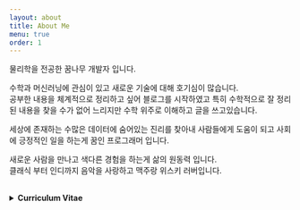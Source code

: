 ```yaml
---
layout: about
title: About Me
menu: true
order: 1
---
```

물리학을 전공한 꿈나무 개발자 입니다.

수학과 머신러닝에 관심이 있고 새로운 기술에 대해 호기심이 많습니다.  
공부한 내용을 체계적으로 정리하고 싶어 블로그를 시작하였고 특히 수학적으로 잘 정리된 내용을 찾을 수가 없어 느리지만 수학 위주로 이해하고 글을 쓰고있습니다.

세상에 존재하는 수많은 데이터에 숨어있는 진리를 찾아내 사람들에게 도움이 되고 사회에 긍정적인 일을 하는게 꿈인 프로그래머 입니다.

새로운 사람을 만나고 색다른 경험을 하는게 삶의 원동력 입니다.  
클래식 부터 인디까지 음악을 사랑하고 맥주랑 위스키 러버입니다.

<br/>

<details>    
<summary> <b> Curriculum Vitae </b> </summary>
<div markdown="1">   

<br/>

# Seungwoo Ha

Data science and Programmer based on Physics background  
hsw636@gmail.com  |  [CV (PDF version)](https://drive.google.com/file/d/1XxErYolLMBeynPvPcVpJGWJm9yVqx5rV/view?usp=sharing)  |  [LinkedIn](https://www.linkedin.com/in/seungwoo-ha-838aa919b/)  | [Github](https://github.com/swha0105)  

<br/>


# **Work Experiences**
---

### CHEA (Center for High Energy Astrophysics),   Ulsan, (2019.09 ~ 2021.02)

**[Details for CHEA Filament Project](https://swha0105.github.io/projects/2021/01/24/projects-projects-filament/)**

> - Machine Learning (Label Spearing / Scikit-learn) used to segmentation and identification for Filament structure in simulated data of Large-scale structure of the Universe
> - 3D volumetric data processing & visualization with MATLAB   
> - 3D data Graphization & DFS 
> - GPU Parallelization of Python code used for DL/ML preprocessing by NUMBA
> - CPU Parallelization of RMHD code by MPI (Message Passing Interface)

### JLK inspection Seoul, (2018.01 ~ 2019.09) 
> - Processing Prostate Cancer data (CT) used for Deep learning
> - Processing Hemorrhage and ischemic stroke data (MRI + CT) used for Deep learning

### Computation Astrophysics Lab Ulsan, (2014 ~ 2018.01)
📄 **[Detail for Master defense](https://drive.google.com/file/d/18gayHKYfuvQuEqKwyEZMObz7-wJ2J_mB/view?usp=sharing)**
> - Developing and Parallelization of MHD (Magneto HydroDynamics) code
> - Implementation applied mathematics scheme (WENO) based on FDM (Finite Difference Method) to MHD code
> - Code scalability test in Supercomputer with more than 1000 Cpus


<br/>

# Project & Co-work experience
---



### 고에너지 천체물리 연구 (19.09 ~ 21. 02)

> - 주관연구기관: UNIST  
> - 주관부처: 선도연구센터  
> - Co-work: NIMS(국가수리과학연구소), DetChar team in KAGRA/LIGO  
> - 사용 스택: Python, MATLAB, Scikit-learn


### 한국데이터 중심 의료 사업단 (18.05 ~ 19.08)

> - 주관연구기관: 과학기술정보통신부, 정보통신산업진흥원
> - Co-work: 일산동국대학병원 신경과, 서울아산병원 비뇨기과
> - 사용 스택: Python, Keras-Tensorflow  

    
### 핵융합 플라즈마 안정성/구속성 연구 (14.08 ~ 17.05)

> - 주관연구기관: UNIST
> - 주관부처: 과학기술정보통신부
> - Co-work: 서울대학교 응용수학과, NFRI(국가핵융합연구센터)
> - 사용스택: Fortran, MPI


<br/>

# Skills

---

### Python
My main programming language. I've been working with it for over 2~3 years. I've used it for data progressing especially big and large data set related with physics. I experienced many modules for various purposes such as Cv2, Pandas, Matplotlib, Numpy for general propose processing and Networkx, Scikit-learn, Keras, Tensorflow for ML/DL.  

**Keywords: Large scale data processing, Scikit-learn, Keras-Tensorflow**

### MATLAB
My auxiliary tool for programming and visualization. Since I've worked with Matlab for 6~7 years, but not much intensive experience than python. Mainly, I used it for 3D Visualization and specific module which doesn't work in Python such as 3D image toolbox, VolumeViewer  

**Keywords: 3D data processing & visualization**

### FORTRAN & MPI
I've worked with it for 7~8 years and has been used for developing code for MHD physics simulation and implementation of applied mathematics schemes. 
For parallelization (MPI, Message Passing Interface), which is main work in my master thesis, I trained 3 years intensively and successfully adopted parallelization to scientific code

**Keywords: Scientific code with applied Mathematics & Physics, Parallelization with Supercomputer** 

### Linux & E.T.C
I've experiences linux enviornment more than 7 years and managed Lab supercomputer for 3 years. For nowdays, I'm using linux as WSL + Docker for my development enviornemnt. 

Also, I hosted conference web page in Ubuntu server with Nginx and MariaDB  [Homepage Link](https://fm6.unist.ac.kr/) and gitpages with jekyll


<br/>

# Papers and Talks

---

### SCI Papers 

> 1. **Turbulence Dynamo in the Stratified Medium of Galaxy Cluster. ApJ (2019)**  
Specific works: Developed MHD (Magneto HydroDynamics) turbulence code and parallelization, FFT Parallelization  
[Paper arXiv link](https://arxiv.org/abs/1906.12210)
> 2. **A simulation study of ultra-relativistic jets – I. New code for the relativistic hydrodynamic 
(In prep 2021)**  
Specific works: Developed RMHD (Relativistic MHD)  shock code and parallelization 


### Talks in overseas

> 1. **Analysis of simulated Large Scale Structure of the Universe data with Deep Learning**  
> (Joint Australian and Korean contributions to the SKA / 2020 / Online meeting / **Invited**)
> 2. **Toward the Development of a New MHD code for Fusion Plasma**    
(6th East-Asia School and Workshop on Laboratory, Space, Astrophysical Plasma / 2016 / Tsukuba, Japan)
> 3. **MHD code for Low-Beta Plasma in Astrophysics and Tokamak**     
(7th East Asian Numerical Astrophysics meeting / 2016 / Beijing, China)

### Talks in domestic

> 1. **Identification and analysis of filaments of galaxies in the large-scale of the Universe using deep learning**    
 (4th CHEA workshop / 2020 / Busan, S.Korea)
> 2. **MHD code for Plasma in Astrophysics and Tokamak**   
(KNAG meeting / 2016 /  Korea Astronomy & Space science Institute in Daejeon, S.Korea )


<br/>


# Education

---

### B.S in UNIST 2010 ~ 2015

**1st Track: Environmental and Climate Science**   
2012~2013 Climate change lab in UNIST UEE

**2nd Track: Physics**  
2013~2015 Computation Astrophysics lab in UNIST SNS

### Physics M.S in UNIST 2015 ~ 2018
**Thesis**: MPI Parallelization and Cylindrical-coordinate wave analysis for High-order MHD code  
**Advisor**: Dongsu Ryu   
**Keywords**:  Fluid Physics, Plasma Physics, Code works

<br/>


# Languages

---

### Korean  
- Native speaker

### English
- Intermediate level for communication (TOEIC Speaking Level 6. in 2017)  
- Well -Trained for English writing  (TOEIC Writing Level 7. in 2017)  
- All courses in university were taken in English (2010~2018)

<br/>


</div>
</details>